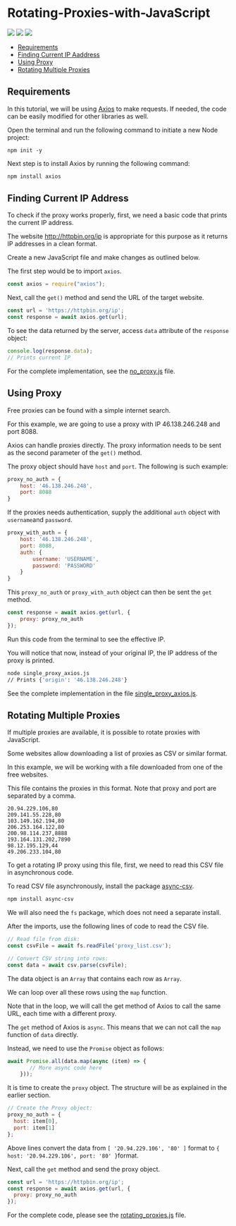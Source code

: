 # Rotating-Proxies-with-JavaScript

[<img src="https://img.shields.io/static/v1?label=&message=JavaScript&color=brightgreen" />](https://github.com/topics/javascript) [<img src="https://img.shields.io/static/v1?label=&message=Web%20Scraping&color=important" />](https://github.com/topics/web-scraping) [<img src="https://img.shields.io/static/v1?label=&message=Rotating%20Proxies&color=blueviolet" />](https://github.com/topics/rotating-proxies)

- [Requirements](#requirements)
- [Finding Current IP Aaddress](#finding-current-ip-aaddress)
- [Using Proxy](#using-proxy)
- [Rotating Multiple Proxies](#rotating-multiple-proxies)

## Requirements

In this tutorial, we will be using [Axios](https://github.com/axios/axios) to make requests. If needed, the code can be easily modified for other libraries as well.

Open the terminal and run the following command to initiate a new Node project:

```shell
npm init -y
```

Next step is to install Axios by running the following command:

```sh
npm install axios
```

## Finding Current IP Address

To check if the proxy works properly, first, we need a basic code that prints the current IP address.

The website http://httpbin.org/ip is appropriate for this purpose as it returns IP addresses in a clean format.

Create a new JavaScript file and make changes as outlined below.

The first step would be to import `axios`.

```JavaScript
const axios = require("axios");
```
Next, call the `get()` method and send the URL of the target website.

```javascript
const url = 'https://httpbin.org/ip';
const response = await axios.get(url);
```

To see the data returned by the server, access `data` attribute of the `response` object:

```JavaScript
console.log(response.data);
// Prints current IP
```

For the complete implementation, see the [no_proxy.js](no_proxy.js) file.

## Using Proxy 

Free proxies can be found with a simple internet search. 

For this example, we are going to use a proxy with IP 46.138.246.248 and port 8088. 

Axios can handle proxies directly. The proxy information needs to be sent as the second parameter of the `get()` method.

The proxy object should have `host` and `port`. The following is such example:

```JavaScript
proxy_no_auth = {
    host: '46.138.246.248',
    port: 8088
}
```

If the proxies needs authentication, supply the additional `auth` object with `username`and `password`.

```javascript
proxy_with_auth = {
    host: '46.138.246.248',
    port: 8088,
    auth: {
        username: 'USERNAME',
        password: 'PASSWORD'
    }
}
```

This `proxy_no_auth` or `proxy_with_auth` object can then be sent the `get` method.

```javascript
const response = await axios.get(url, {
    proxy: proxy_no_auth
});
```

Run this code from the terminal to see the effective IP.

You will notice that now, instead of your original IP, the IP address of the proxy is printed.

```sh
node single_proxy_axios.js
// Prints {'origin': '46.138.246.248'}
```

See the complete implementation in the file [single_proxy_axios.js](single_proxy_axios.js).

## Rotating Multiple Proxies

If multiple proxies are available, it is possible to rotate proxies with JavaScript.

Some websites allow downloading a list of proxies as CSV or similar format. 

In this example, we will be working with a file downloaded from one of the free websites. 

This file contains the proxies in this format. Note that proxy and port are separated by a comma.

```
20.94.229.106,80
209.141.55.228,80
103.149.162.194,80
206.253.164.122,80
200.98.114.237,8888
193.164.131.202,7890
98.12.195.129,44
49.206.233.104,80
```

To get a rotating IP proxy using this file, first, we need to read this CSV file in asynchronous code.

To read CSV file asynchronously, install the package [async-csv](https://www.npmjs.com/package/async-csv).

```sh
npm install async-csv
```

We will also need the `fs` package, which does not need a separate install.

After the imports, use the following lines of code to read the CSV file.

```javascript
// Read file from disk:
const csvFile = await fs.readFile('proxy_list.csv');

// Convert CSV string into rows:
const data = await csv.parse(csvFile);
```

The data object is an `Array` that contains each row as `Array`.

We can loop over all these rows using the `map` function.

Note that in the loop, we will call the get method of Axios to call the same URL, each time with a different proxy.

The `get` method of Axios is `async`. This means that we can not call the `map` function of `data` directly.

Instead, we need to use the `Promise` object as follows:

```JavaScript
await Promise.all(data.map(async (item) => {
       // More async code here
    }));
```

It is time to create the `proxy` object. The structure will be as explained in the earlier section.

```javascript
// Create the Proxy object:
proxy_no_auth = {
  host: item[0],
  port: item[1]
};
```

Above lines convert the data from `[ '20.94.229.106', '80' ]` format to `{ host: '20.94.229.106', port: '80' }`format.

Next, call the `get` method and send the proxy object.

```javascript
const url = 'https://httpbin.org/ip';
const response = await axios.get(url, {
  proxy: proxy_no_auth
});
```

For the complete code, please see the [rotating_proxies.js](rotating_proxies.js) file.
